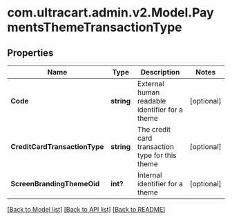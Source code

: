 # com.ultracart.admin.v2.Model.PaymentsThemeTransactionType
## Properties

Name | Type | Description | Notes
------------ | ------------- | ------------- | -------------
**Code** | **string** | External human readable identifier for a theme | [optional] 
**CreditCardTransactionType** | **string** | The credit card transaction type for this theme | [optional] 
**ScreenBrandingThemeOid** | **int?** | Internal identifier for a theme | [optional] 


[[Back to Model list]](../README.md#documentation-for-models) [[Back to API list]](../README.md#documentation-for-api-endpoints) [[Back to README]](../README.md)

